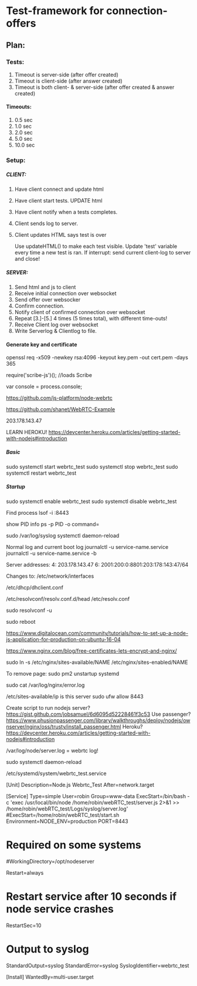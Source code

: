 # Test-framework for connection-offers

## Plan:

### Tests:

1. Timeout is server-side (after offer created)
2. Timeout is client-side (after answer created)
3. Timeout is both client- & server-side (after offer created & answer created)

#### Timeouts:
1. 0.5 sec
2. 1.0 sec
3. 2.0 sec
4. 5.0 sec
5. 10.0 sec

### Setup:

#####	CLIENT:
1. Have client connect and update html
2. Have client start tests. UPDATE html
3. Have client notify when a tests completes.
4. Client sends log to server.
5. Client updates HTML says test is over

	Use updateHTML() to make each test visible. Update 'test' variable every time a new test is ran.
	If interrupt: send current client-log to server and close!

#####	SERVER:
1. Send html and js to client
2. Receive initial connection over websocket
3. Send offer over websocker
4. Confirm connection.
5. Notify client of confirmed connection over websocket
6. Repeat [3.]-[5.] 4 times (5 times total), with different time-outs!
7. Receive Client log over websocket
8. Write Serverlog & Clientlog to file.


#### Generate key and certificate
openssl req -x509 -newkey rsa:4096 -keyout key.pem -out cert.pem -days 365


require('scribe-js')(); //loads Scribe

var console = process.console;

https://github.com/js-platform/node-webrtc

https://github.com/shanet/WebRTC-Example

203.178.143.47

LEARN HEROKU!
https://devcenter.heroku.com/articles/getting-started-with-nodejs#introduction

##### Basic
sudo systemctl start webrtc_test
sudo systemctl stop webrtc_test
sudo systemctl restart webrtc_test

##### Startup
sudo systemctl enable webrtc_test
sudo systemctl disable webrtc_test


Find process
lsof -i :8443

show PID info
ps -p PID -o command=

sudo /var/log/syslog
systemctl daemon-reload


Normal log and current boot log
journalctl -u service-name.service
journalctl -u service-name.service -b


Server addresses:
4:
203.178.143.47
6:
2001:200:0:8801:203:178:143:47/64

Changes to:
/etc/network/interfaces

/etc/dhcp/dhclient.conf

/etc/resolvconf/resolv.conf.d/head
/etc/resolv.conf

sudo resolvconf -u

sudo reboot

https://www.digitalocean.com/community/tutorials/how-to-set-up-a-node-js-application-for-production-on-ubuntu-16-04

https://www.nginx.com/blog/free-certificates-lets-encrypt-and-nginx/

sudo ln -s /etc/nginx/sites-available/NAME /etc/nginx/sites-enabled/NAME

To remove page:
sudo pm2 unstartup systemd

sudo cat /var/log/nginx/error.log

/etc/sites-available/ip is this server
sudo ufw allow 8443

Create script to run nodejs server?
https://gist.github.com/jobsamuel/6d6095d52228461f3c53
Use passenger?
https://www.phusionpassenger.com/library/walkthroughs/deploy/nodejs/ownserver/nginx/oss/trusty/install_passenger.html
Heroku?
https://devcenter.heroku.com/articles/getting-started-with-nodejs#introduction




/var/log/node/server.log = webrtc log!

sudo systemctl daemon-reload

/etc/systemd/system/webrtc_test.service



[Unit]
Description=Node.js Webrtc_Test
After=network.target

[Service]
Type=simple
User=robin
Group=www-data
ExecStart=/bin/bash -c 'exec /usr/local/bin/node /home/robin/webRTC_test/server.js 2>&1 >> /home/robin/webRTC_test/Logs/syslog/server.log'
#ExecStart=/home/robin/webRTC_test/start.sh
Environment=NODE_ENV=production PORT=8443


# Required on some systems
#WorkingDirectory=/opt/nodeserver

Restart=always
# Restart service after 10 seconds if node service crashes
RestartSec=10

# Output to syslog
StandardOutput=syslog
StandardError=syslog
SyslogIdentifier=webrtc_test

[Install]
WantedBy=multi-user.target

